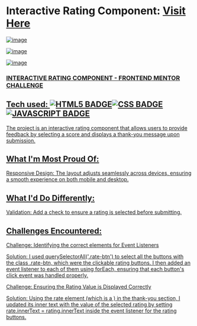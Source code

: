 # Interactive Rating Component: <a target="_blank" href="https://rc-frontendmentor.netlify.app/">Visit Here</a>
 
<a href="https://rc-frontendmentor.netlify.app/" target="_blank">
 
![image](https://github.com/user-attachments/assets/416f8bd6-914b-4a50-95ae-9f976832f03f)
 
![image](https://github.com/user-attachments/assets/7d8ec1a7-df35-4392-bcb8-4324a56446cc)

![image](https://github.com/user-attachments/assets/e12d43b2-07d8-4c27-927e-767068f8e4aa)
 
### INTERACTIVE RATING COMPONENT - FRONTEND MENTOR CHALLENGE

## Tech used: ![HTML5 BADGE](https://img.shields.io/static/v1?label=|&message=HTML5&color=23555f&style=plastic&logo=html5)![CSS BADGE](https://img.shields.io/static/v1?label=|&message=CSS3&color=285f65&style=plastic&logo=css3)![JAVASCRIPT BADGE](https://img.shields.io/static/v1?label=|&message=JAVASCRIPT&color=3c7f5d&style=plastic&logo=javascript)

The project is an interactive rating component that allows users to provide feedback by selecting a score and displays a thank-you message upon submission.

## What I'm Most Proud Of:

Responsive Design: The layout adjusts seamlessly across devices, ensuring a smooth experience on both mobile and desktop.

## What I'd Do Differently:

Validation: Add a check to ensure a rating is selected before submitting.

## Challenges Encountered:

Challenge: Identifying the correct elements for Event Listeners

Solution: I used querySelectorAll('.rate-btn') to select all the buttons with the class .rate-btn, which were the clickable rating buttons. I then added an event listener to each of them using forEach, ensuring that each button's click event was handled properly.

Challenge: Ensuring the Rating Value is Displayed Correctly

Solution: Using the rate element (which is a ) in the thank-you section, I updated its inner text with the value of the selected rating by setting rate.innerText = rating.innerText inside the event listener for the rating buttons.




